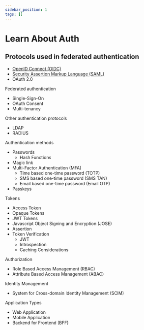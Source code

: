 ```yaml
---
sidebar_position: 1
tags: []
---
```


# Learn About Auth

## Protocols used in federated authentication

- [OpenID Connect (OIDC)](oidc)
- [Security Assertion Markup Language (SAML)](saml)
- OAuth 2.0

Federated authentication

- Single-Sign-On
- OAuth Consent
- Multi-tenancy

Other authentication protocols

- LDAP
- RADIUS

Authentication methods

- Passwords
  - Hash Functions
- Magic link
- Multi-Factor Authentication (MFA)
  - Time based one-time password (TOTP)
  - SMS based one-time password (SMS TAN)
  - Email based one-time password (Email OTP)
- Passkeys

Tokens

- Access Token
- Opaque Tokens
- JWT Tokens
- Javascript Object Signing and Encryption (JOSE)
- Assertion
- Token Verification 
  - JWT
  - Introspection
  - Caching Considerations

Authorization

- Role Based Access Management (RBAC)
- Attribute Based Access Management (ABAC)

Identity Management

- System for Cross-domain Identity Management (SCIM)

Application Types

- Web Application
- Mobile Application
- Backend for Frontend (BFF)
